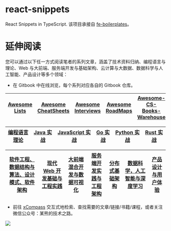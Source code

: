# react-snippets

React Snippets in TypeScript. 该项目承接自 [fe-boilerplates](https://github.com/wx-chevalier/fe-boilerplates)。

# 延伸阅读

您可以通过以下任一方式阅读笔者的系列文章，涵盖了技术资料归纳、编程语言与理论、Web 与大前端、服务端开发与基础架构、云计算与大数据、数据科学与人工智能、产品设计等多个领域：

- 在 Gitbook 中在线浏览，每个系列对应各自的 Gitbook 仓库。

| [Awesome Lists](https://ngte-al.gitbook.io/i/) | [Awesome CheatSheets](https://ngte-ac.gitbook.io/i/) | [Awesome Interviews](https://github.com/wx-chevalier/Developer-Zero-To-Mastery/tree/master/Interview) | [Awesome RoadMaps](https://github.com/wx-chevalier/Developer-Zero-To-Mastery/tree/master/RoadMap) | [Awesome-CS-Books-Warehouse](https://github.com/wx-chevalier/Awesome-CS-Books-Warehouse) |
| ---------------------------------------------- | ---------------------------------------------------- | ----------------------------------------------------------------------------------------------------- | ------------------------------------------------------------------------------------------------- | ---------------------------------------------------------------------------------------- |


| [编程语言理论](https://ngte-pl.gitbook.io/i/) | [Java 实战](https://ngte-pl.gitbook.io/i/go/go) | [JavaScript 实战](https://ngte-pl.gitbook.io/i/javascript/javascript) | [Go 实战](https://ngte-pl.gitbook.io/i/go/go) | [Python 实战](https://ngte-pl.gitbook.io/i/python/python) | [Rust 实战](https://ngte-pl.gitbook.io/i/rust/rust) |
| --------------------------------------------- | ----------------------------------------------- | --------------------------------------------------------------------- | --------------------------------------------- | --------------------------------------------------------- | --------------------------------------------------- |


| [软件工程、数据结构与算法、设计模式、软件架构](https://ngte-se.gitbook.io/i/) | [现代 Web 开发基础与工程实践](https://ngte-web.gitbook.io/i/) | [大前端混合开发与数据可视化](https://ngte-fe.gitbook.io/i/) | [服务端开发实践与工程架构](https://ngte-be.gitbook.io/i/) | [分布式基础架构](https://ngte-infras.gitbook.io/i/) | [数据科学，人工智能与深度学习](https://ngte-aidl.gitbook.io/i/) | [产品设计与用户体验](https://ngte-pd.gitbook.io/i/) |
| ----------------------------------------------------------------------------- | ------------------------------------------------------------- | ----------------------------------------------------------- | --------------------------------------------------------- | --------------------------------------------------- | --------------------------------------------------------------- | --------------------------------------------------- |


- 前往 [xCompass](https://wx-chevalier.github.io/home/#/search) 交互式地检索、查找需要的文章/链接/书籍/课程，或者关注微信公众号：某熊的技术之路。

![](https://i.postimg.cc/3RVYtbsv/image.png)
